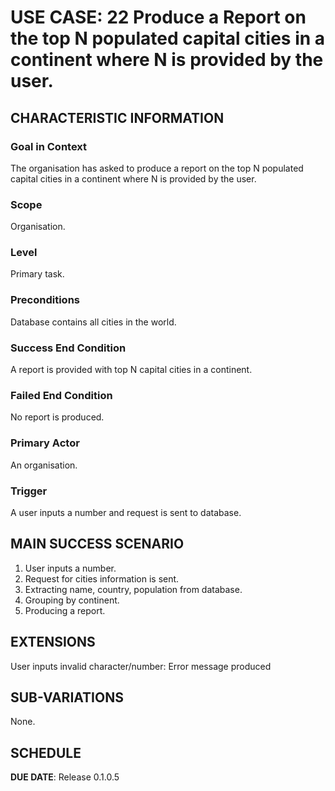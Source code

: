 # USE CASE: 22 Produce a Report on the top N populated capital cities in a continent where N is provided by the user.

## CHARACTERISTIC INFORMATION

### Goal in Context

The organisation has asked to produce a report on the top N populated capital cities in a continent where N is provided by the user.

### Scope

Organisation.

### Level

Primary task.

### Preconditions

Database contains all cities in the world.

### Success End Condition

A report is provided with top N capital cities in a continent.

### Failed End Condition

No report is produced.

### Primary Actor

An organisation.

### Trigger

A user inputs a number and request is sent to database.

## MAIN SUCCESS SCENARIO

1. User inputs a number.
2. Request for cities information is sent.
3. Extracting name, country, population from database.
4. Grouping by continent.
5. Producing a report.

## EXTENSIONS

User inputs invalid character/number: Error message produced

## SUB-VARIATIONS

None.

## SCHEDULE

**DUE DATE**: Release 0.1.0.5